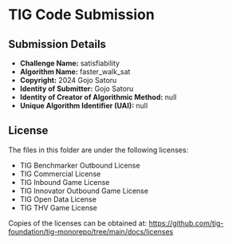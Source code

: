# TIG Code Submission

## Submission Details

* **Challenge Name:** satisfiability
* **Algorithm Name:** faster_walk_sat
* **Copyright:** 2024 Gojo Satoru
* **Identity of Submitter:** Gojo Satoru
* **Identity of Creator of Algorithmic Method:** null
* **Unique Algorithm Identifier (UAI):** null

## License

The files in this folder are under the following licenses:
* TIG Benchmarker Outbound License
* TIG Commercial License
* TIG Inbound Game License
* TIG Innovator Outbound Game License
* TIG Open Data License
* TIG THV Game License

Copies of the licenses can be obtained at:
https://github.com/tig-foundation/tig-monorepo/tree/main/docs/licenses